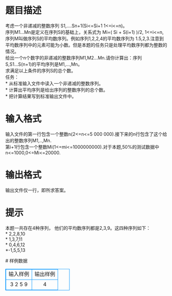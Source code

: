 # 

 
 # 题目描述 
<p>
考虑一个非递减的整数序列 S1,....Sn+1(Si<=Si+1  1<=i<=n)。<br>序列M1...Mn是定义在序列S的基础上，关系式为 Mi=( Si + S(i+1) )/2, 1<=i<=n,<br>序列M叫做序列S的平均数序列。例如序列1,2,2,4的平均数序列为 1.5,2,3.注意到平均数序列中的元素可能为小数。但是本题的任务只是处理平均数序列都为整数的情况。<br>给出一个n个数字的非递减的整数序列M1,M2...Mn.请你计算出：序列S,S1...S(n+1)的平均序列是M1,...,Mn。<br>求满足以上条件的序列S的总个数。<br>任务：<br>* 从标准输入文件中读入一个非递减的整数序列。<br>* 计算出平均序列是给出序列的整数序列的总个数。<br>* 把计算结果写到标准输出文件中。<br></p> 

 
 # 输入格式 
<p>
输入文件的第一行包含一个整数n(2<=n<=5 000 000).接下来的n行包含了这个给出的整数序列M1,..,Mn.<br>第i+1行包含一个整数Mi(1<=mi<=1000000000).对于本题,50%的测试数据中n<=1000,0<=Mi<=20000.<br></p> 

 
 # 输出格式 
<p>
输出文件仅一行，即所求答案。<br></p> 

 
 # 提示 
<p>
本题一共存在4种序列， 他们的平均数序列都是2,3,9。这四种序列如下：<br>* 2,2,8,10<br>* 1,3,7,11<br>* 0,4,6,12<br>*-1,5,5,13<br></p> 
# 样例数据
<style>
        table,table tr th, table tr td { border:1px solid #0094ff; }
        table { width: 200px; min-height: 25px; line-height: 25px; text-align: center; border-collapse: collapse;}   
    </style>
<table>
	<tr>
		<td>输入样例</td>
		<td>输出样例</td>
	</tr>
<tr><td>3
2
5
9	</td><td>4</td></tr></table>
